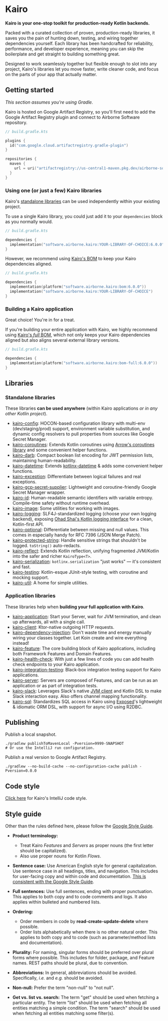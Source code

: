 # Kairo

**Kairo is your one-stop toolkit for production-ready Kotlin backends.**

Packed with a curated collection of proven, production-ready libraries,
it saves you the pain of hunting down, testing, and wiring together dependencies yourself.
Each library has been handcrafted for reliability, performance, and developer experience,
meaning you can skip the boilerplate and get straight to building something great.

Designed to work seamlessly together but flexible enough to slot into any project,
Kairo's libraries let you move faster, write cleaner code,
and focus on the parts of your app that actually matter.

## Getting started

_This section assumes you're using Gradle._

Kairo is hosted on Google Artifact Registry,
so you'll first need to add the Google Artifact Registry plugin
and connect to Airborne Software repository.

```kotlin
// build.gradle.kts

plugins {
  id("com.google.cloud.artifactregistry.gradle-plugin")
}

repositories {
  maven {
    url = uri("artifactregistry://us-central1-maven.pkg.dev/airborne-software/maven")
  }
}
```

### Using one (or just a few) Kairo libraries

Kairo's [standalone libraries](#standalone-libraries)
can be used independently within your existing project.

To use a single Kairo library,
you could just add it to your `dependencies` block as you normally would.

```kotlin
// build.gradle.kts

dependencies {
  implementation("software.airborne.kairo:YOUR-LIBRARY-OF-CHOICE:6.0.0")
}
```

However, we recommend using [Kairo's BOM](./bom/README.md)
to keep your Kairo dependencies aligned.

```kotlin
// build.gradle.kts

dependencies {
  implementation(platform("software.airborne.kairo:bom:6.0.0"))
  implementation("software.airborne.kairo:YOUR-LIBRARY-OF-CHOICE")
}
```

### Building a Kairo application

Great choice! You're in for a treat.

If you're building your entire application with Kairo,
we highly recommend using [Kairo's _full_ BOM](./bom-full/README.md),
which not only keeps your Kairo dependencies aligned
but also aligns several external library versions.

```kotlin
// build.gradle.kts

dependencies {
  implementation(platform("software.airborne.kairo:bom-full:6.0.0"))
}
```

## Libraries

### Standalone libraries

These libraries **can be used anywhere**
(within Kairo applications _or in any other Kotlin project_).

- [kairo-config](./kairo-config/README.md):
  HOCON-based configuration library
  with multi-env (dev/staging/prod) support, environment variable substitution,
  and dynamic config resolvers to pull properties from sources like Google Secret Manager.
- [kairo-coroutines](./kairo-coroutines/README.md):
  Extends Kotlin coroutines
  using [Arrow's coroutines library](https://arrow-kt.io/learn/coroutines/)
  and some convenient helper functions.
- [kairo-darb](./kairo-darb/README.md):
  Compact boolean list encoding for JWT permission lists,
  maintaining human-readability.
- [kairo-datetime](./kairo-datetime/README.md):
  Extends [kotlinx-datetime](https://github.com/Kotlin/kotlinx-datetime)
  & adds some convenient helper functions.
- [kairo-exception](./kairo-exception/README.md):
  Differentiate between logical failures and real exceptions.
- [kairo-gcp-secret-supplier](./kairo-gcp-secret-supplier/README.md):
  Lightweight and coroutine-friendly
  Google Secret Manager wrapper.
- [kairo-id](./kairo-id/README.md):
  Human-readable semantic identifiers with variable entropy.
  Compile-time safety without runtime overhead.
- [kairo-image](./kairo-image/README.md):
  Some utilities for working with images.
- [kairo-logging](./kairo-logging/README.md):
  SLF4J-standardized logging (choose your own logging backend),
  exposing [Ohad Shai's Kotlin logging interface](https://github.com/oshai/kotlin-logging)
  for a clean, Kotlin-first API.
- [kairo-optional](./kairo-optional/README.md):
  Differentiate between missing and null values.
  This comes in especially handy for RFC 7396 (JSON Merge Patch).
- [kairo-protected-string](./kairo-protected-string/README.md):
  Handle sensitive strings that shouldn't be logged.
  `toString()` auto-redacts.
- [kairo-reflect](./kairo-reflect/README.md):
  Extends Kotlin reflection,
  unifying fragmented JVM/Kotlin into the safer and richer `KairoType<T>`.
- [kairo-serialization](./kairo-serialization/README.md):
  `kotlinx.serialization` "just works" — it's consistent and fast.
- [kairo-testing](./kairo-testing/README.md):
  Kotlin-esque JUnit-style testing, with coroutine and mocking support.
- [kairo-util](./kairo-util/README.md):
  A home for simple utilities.

### Application libraries

These libraries help when **building your full application with Kairo**.

- [kairo-application](./kairo-application/README.md):
  Start your Server,
  wait for JVM termination,
  and clean up afterwards,
  all with a single call.
- [kairo-client](./kairo-client/README.md):
  Ktor-native outgoing HTTP requests.
- [kairo-dependency-injection](./kairo-dependency-injection/README.md):
  Don't waste time and energy manually wiring your classes together.
  Let Koin create and wire everything instead!
- [kairo-feature](./kairo-feature/README.md):
  The core building block of Kairo applications,
  including both Framework Features and Domain Features.
- [kairo-health-check](./kairo-health-check/README.md):
  With just a few lines of code
  you can add health check endpoints to your Kairo application.
- [kairo-integration-testing](./kairo-integration-testing/README.md):
  Black-box integration testing support for Kairo applications.
- [kairo-server](./kairo-server/README.md):
  Servers are composed of Features,
  and can be run as an application or as part of integration tests.
- [kairo-slack](./kairo-slack/README.md):
  Leverages Slack's native [JVM client](https://github.com/slackapi/java-slack-sdk) and Kotlin DSL
  to make Slack interaction easy.
  Also offers channel mapping functionality.
- [kairo-sql](./kairo-sql/README.md):
  Standardizes SQL access in Kairo
  using [Exposed](https://www.jetbrains.com/exposed/)'s lightweight & idiomatic ORM DSL,
  with support for async I/O using R2DBC.

## Publishing

Publish a local snapshot.

```shell
./gradlew publishToMavenLocal -Pversion=9999-SNAPSHOT
# Or use the IntelliJ run configuration.
```

Publish a real version to Google Artifact Registry.

```shell
./gradlew --no-build-cache --no-configuration-cache publish -Pversion=0.0.0
```

## Code style

[Click here](https://github.com/hudson155/intellij-settings) for Kairo's IntelliJ code style.

## Style guide

Other than the rules defined here, please follow the
[Google Style Guide](https://developers.google.com/style).

- **Product terminology:**
  - Treat Kairo _Features_ and _Servers_ as proper nouns (the first letter should be capitalized).
  - Also use proper nouns for Kotlin _Flows_.

- **Sentence case:**
  Use American English style for general capitalization.
  Use sentence case in all headings, titles, and navigation.
  This includes for user-facing copy and within code and documentation.
  [This is consistent with the Google Style Guide](https://developers.google.com/style/text-formatting).

- **Full sentences:**
  Use full sentences, ending with proper punctuation.
  This applies to both copy and to code comments and logs.
  It also applies within bulleted and numbered lists.

- **Ordering:**
  - Order members in code by **read-create-update-delete** where possible.
  - Order lists alphabetically when there is no other natural order.
    This applies to both copy and to code (such as parameter/method lists and documentation).

- **Plurality:**
  For naming, singular forms should be preferred over plural forms where possible.
  This includes for folder, package, and Feature names.
  REST paths should be plural, due to convention.

- **Abbreviations:**
  In general, abbreviations should be avoided.
  Specifically, _i.e._ and _e.g._ should be avoided.

- **Non-null:**
  Prefer the term "non-null" to "not null".

- **Get vs. list vs. search:**
  The term "get" should be used when fetching a particular entity.
  The term "list" should be used when fetching all entities matching a simple condition.
  The term "search" should be used when fetching all entities matching some filter(s).
